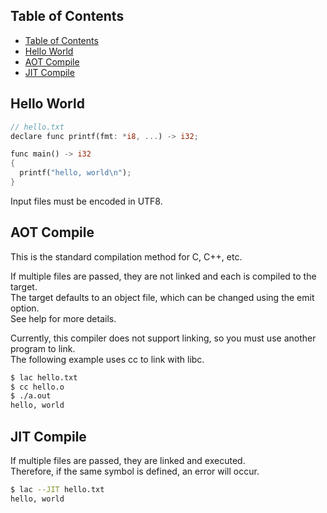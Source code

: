 ## Table of Contents
- [Table of Contents](#table-of-contents)
- [Hello World](#hello-world)
- [AOT Compile](#aot-compile)
- [JIT Compile](#jit-compile)

## Hello World
```rust
// hello.txt
declare func printf(fmt: *i8, ...) -> i32;

func main() -> i32
{
  printf("hello, world\n");
}
```
Input files must be encoded in UTF8.

## AOT Compile
This is the standard compilation method for C, C++, etc.<br/>

If multiple files are passed, they are not linked and each is compiled to the target.<br/>
The target defaults to an object file, which can be changed using the emit option.<br/>
See help for more details.<br/>

Currently, this compiler does not support linking, so you must use another program to link.<br/>
The following example uses cc to link with libc.
```bash
$ lac hello.txt
$ cc hello.o
$ ./a.out
hello, world
```

## JIT Compile
If multiple files are passed, they are linked and executed.<br/>
Therefore, if the same symbol is defined, an error will occur.
```bash
$ lac --JIT hello.txt
hello, world
```
